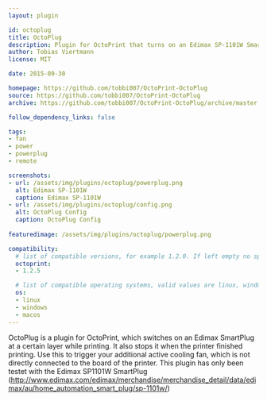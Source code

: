```yaml
---
layout: plugin

id: octoplug
title: OctoPlug
description: Plugin for OctoPrint that turns on an Edimax SP-1101W SmartPlug at a certain layer.
author: Tobias Viertmann
license: MIT

date: 2015-09-30

homepage: https://github.com/tobbi007/OctoPrint-OctoPlug
source: https://github.com/tobbi007/OctoPrint-OctoPlug
archive: https://github.com/tobbi007/OctoPrint-OctoPlug/archive/master.zip

follow_dependency_links: false

tags:
- fan
- power
- powerplug
- remote

screenshots:
- url: /assets/img/plugins/octoplug/powerplug.png
  alt: Edimax SP-1101W
  caption: Edimax SP-1101W
- url: /assets/img/plugins/octoplug/config.png
  alt: OctoPlug Config
  caption: OctoPlug Config
  
featuredimage: /assets/img/plugins/octoplug/powerplug.png

compatibility:
  # list of compatible versions, for example 1.2.0. If left empty no specific version requirement will be assumed
  octoprint:
  - 1.2.5

  # list of compatible operating systems, valid values are linux, windows, macos, leaving empty defaults to all
  os:
  - linux
  - windows
  - macos
---
```


OctoPlug is a plugin for OctoPrint, which switches on an Edimax SmartPlug at a certain layer while printing. It also stops it when the printer finished printing.
Use this to trigger your additional active cooling fan, which is not directly connected to the board of the printer.
This plugin has only been testet with the Edimax SP1101W SmartPlug (http://www.edimax.com/edimax/merchandise/merchandise_detail/data/edimax/au/home_automation_smart_plug/sp-1101w/)
